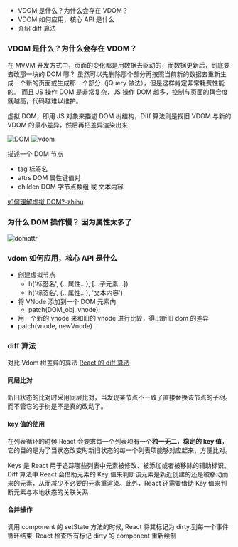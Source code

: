 - VDOM 是什么？为什么会存在 VDOM？
- VDOM 如何应用，核心 API 是什么
- 介绍 diff 算法

### VDOM 是什么？为什么会存在 VDOM？

在 MVVM 开发方式中，页面的变化都是用数据去驱动的，而数据更新后，到底要去改那一块的 DOM 哪？
虽然可以先删除那个部分再按照当前新的数据去重新生成一个新的页面或生成那一个部分（jQuery 做法），但是这样肯定非常耗费性能的。
而且 JS 操作 DOM 是非常复杂，JS 操作 DOM 越多，控制与页面的耦合度就越高，代码越难以维护。

虚拟 DOM，即用 JS 对象来描述 DOM 树结构，Diff 算法则是找旧 VDOM 与新的 VDOM 的最小差异，然后再把差异渲染出来

![DOM](../../img/domtree.png)
![vdom](../../img/vdon.png)

描述一个 DOM 节点

- tag 标签名
- attrs DOM 属性键值对
- childen DOM 字节点数组 或 文本内容

[如何理解虚拟 DOM?-zhihu](https://www.zhihu.com/question/29504639?sort=created)

### 为什么 DOM 操作慢？ 因为属性太多了

![domattr](../../img/domattr.png)

### vdom 如何应用，核心 API 是什么

- 创建虚拟节点
  - h('标签名', {...属性...}, [...子元素...])
  - h('标签名', {...属性...}, '文本内容')
- 将 VNode 添加到一个 DOM 元素内
  - patch(DOM_obj, vnode);
- 用一个新的 vnode 来和旧的 vnode 进行比较，得出新旧 dom 的差异
- patch(vnode, newVnode)

### diff 算法

对比 Vdom 树差异的算法
[React 的 diff 算法](https://segmentfault.com/a/1190000000606216)

#### 同层比对

新旧状态的比对时采用同层比对，当发现某节点不一致了直接替换该节点的子树。而不管它的子树是不是真的改动了。

#### key 值的使用

在列表循环的时候 React 会要求每一个列表项有一个**独一无二**，**稳定的 key 值**，它的目的是为了当状态改变时新旧状态的每一个列表项能够对应起来，方便比对。

Keys 是 React 用于追踪哪些列表中元素被修改、被添加或者被移除的辅助标识。
Diff 算法中 React 会借助元素的 Key 值来判断该元素是新近创建的还是被移动而来的元素，从而减少不必要的元素重渲染。此外，React 还需要借助 Key 值来判断元素与本地状态的关联关系

#### 合并操作

调用 component 的 setState 方法的时候, React 将其标记为 dirty.到每一个事件循环结束, React 检查所有标记 dirty 的 component 重新绘制
